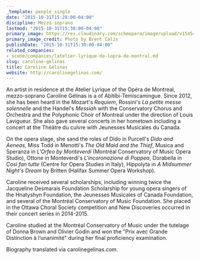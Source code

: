 ```yaml
---
_template: people_single
date: "2015-10-31T15:28:00-04:00"
discipline: Mezzo-soprano
lastmod: "2015-10-31T15:30:00-04:00"
primary_image: https://res.cloudinary.com/schmopera/image/upload/v1545409169/media/webhook-uploads/1446319670726/2015-10-31---Atelier---CarolineGelinas---Square.jpg.jpg
primary_image_credit: Photo by Brent Calis
publishDate: "2015-10-31T15:30:00-04:00"
related_companies:
- scene/companies/latelier-lyrique-de-lopra-de-montral.md
slug: caroline-gelinas
title: Caroline Gélinas
website: http://carolinegelinas.com/
---
```


An artist in residence at the Atelier Lyrique of the Opéra de Montreal, mezzo-soprano Caroline Gélinas is a of Abitibi-Témiscamingue. Since 2012, she has been heard in the Mozart's *Requiem*, Rossini's *La petite messe solennelle* and the Handel's *Messiah* with the Conservatory Chorus and Orchestra and the Polyphonic Choir of Montreal under the direction of Louis Lavigueur. She also gave several concerts in her hometown including a concert at the Théâtre du cuivre with Jeunesses Musicales du Canada. 

On the opera stage, she sand the roles of Dido in Purcell's *Dido and Aeneas*, Miss Todd in Menotti's *The Old Maid and the Thief*, Musica and Speranza in *L'Orfeo by Monteverdi* (Montréal Conservatory of Music Opera Studio), Ottone in Monteverdi's *L'incoronazione di Poppea*, Dorabella in *Così fan tutte* (Centre for Opera Studies in Italy), Hippolyta in *A Midsummer Night's Dream* by Britten (Halifax Summer Opera Workshop).

Caroline received several scholarships, including winning twice the Jacqueline Desmarais Foundation Scholarship for young opera singers of the Hnatyshyn Foundation, the Jeunesses Musicales of Canada Foundation, and several of the Montréal Conservatory of Music Foundation. She placed in the Ottawa Choral Society competition and New Discoveries occurred in their concert series in 2014-2015.

Caroline studied at the Montréal Conservatory of Music under the tutelage of Donna Brown and Olivier Godin and won the "Prix avec Grande Distinction à l’unanimité" during her final proficiency examination.

Biography translated via carolinegelinas.com.
